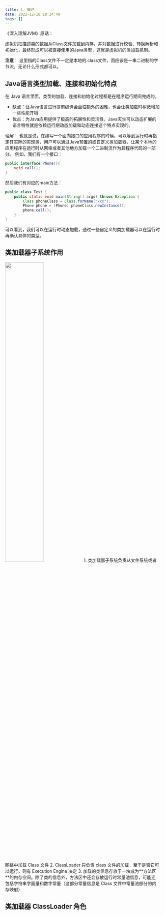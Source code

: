 ```yaml
---
title: 1. 概述  
date: 2022-12-18 18:24:40  
tags: []  
---
```



《深入理解JVM》原话：

虚拟机把描述类的数据从Class文件加载到内存，并对数据进行校验、转换解析和初始化，最终形成可以被直接使用的Java类型，这就是虚拟机的类加载机制。

**注意**：
这里指的Class文件不一定是本地的.class文件，而应该是一串二进制的字节流，无论什么形式都可以。

## Java语言类型加载、连接和初始化特点

在 Java 语言里面，类型的加载、连接和初始化过程都是在程序运行期间完成的。

- 缺点：让Java语言进行提前编译会面临额外的困难，也会让类加载时稍微增加一些性能开销
- 优点：为Java应用提供了极高的拓展性和灵活性，Java天生可以动态扩展的语言特性就是依赖运行期动态加载和动态连接这个特点实现的。

理解：
也就是说，在编写一个面向接口的应用程序的时候，可以等到运行时再指定其实际的实现类，用户可以通过Java预置的或自定义类加载器，让某个本地的应用程序在运行时从网络或者其他地方加载一个二进制流作为其程序代码的一部分。
例如，我们有一个接口：

```java
public interface Phone(){
    void call();
}
```

然后我们有对应的main方法：
```java
public class Test {
    public static void main(String[] args) throws Exception {
        Class phoneClass = Class.forName("xxx");
        Phone phone = (Phone) phoneClass.newInstance();
        phone.call();
    }
}
```

可以看到，我们可以在运行时动态加载，通过一些自定义的类加载器可以在运行时再确认具体的类型。

## 类加载器子系统作用
<img src="https://coachhe-1305181419.cos.ap-guangzhou.myqcloud.com/Redis/20211209133115.png" width = "50%">
1. 类加载器子系统负责从文件系统或者网络中加载 Class 文件
2. ClassLoader 只负责 class 文件的加载，至于是否它可以运行，则有 Execution Engine 决定
3. 加载的类信息存放于一块成为**方法区**的内存空间。除了类的信息外，方法区中还会存放运行时常量池信息，可能还包括字符串字面量和数字常量（这部分常量信息是 Class 文件中常量池部分的内存映射）

## 类加载器 ClassLoader 角色



